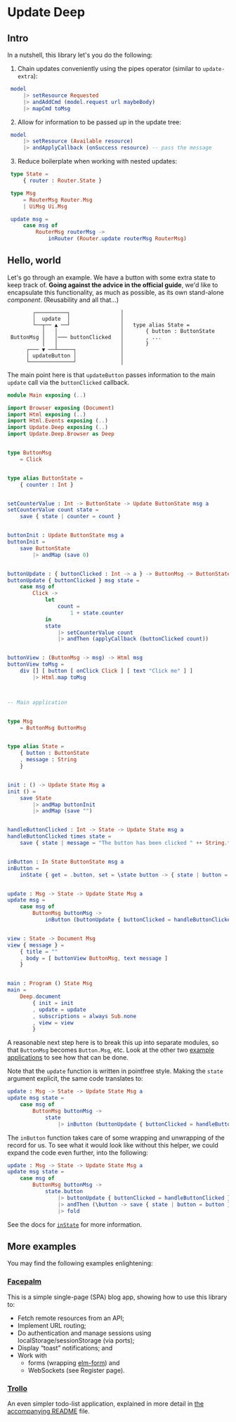 # Update Deep

## Intro

In a nutshell, this library let's you do the following:

1) Chain updates conveniently using the pipes operator (similar to `update-extra`):

```elm
 model
     |> setResource Requested
     |> andAddCmd (model.request url maybeBody)
     |> mapCmd toMsg
```

2) Allow for information to be passed *up* in the update tree:

```elm
 model
     |> setResource (Available resource)
     |> andApplyCallback (onSuccess resource) -- pass the message
```

3) Reduce boilerplate when working with nested updates:

```elm
 type State =
     { router : Router.State }

 type Msg
     = RouterMsg Router.Msg
     | UiMsg Ui.Msg

 update msg =
     case msg of
         RouterMsg routerMsg ->
             inRouter (Router.update routerMsg RouterMsg)
```

## Hello, world

Let's go through an example. We have a button with some extra state to keep track 
of. **Going against the advice in the official guide**, we'd like to encapsulate this 
functionality, as much as possible, as its own stand-alone *component*.
(Reusability and all that&hellip;)

```
        ┌──────────┐                │  
        │  update  │                │   
        └──┬── ▲ ──┘                │   type alias State =
           │   │                    │       { button : ButtonState
 ButtonMsg │   │─── buttonClicked   │       , ... 
           │   │                    │       } 
      ┌─── ▼ ──┴─────┐              │        
      │ updateButton │              │   
      └──────────────┘              │
```

The main point here is that `updateButton` passes information to the main `update` call via the `buttonClicked` callback.

```elm
module Main exposing (..)

import Browser exposing (Document)
import Html exposing (..)
import Html.Events exposing (..)
import Update.Deep exposing (..)
import Update.Deep.Browser as Deep


type ButtonMsg
    = Click


type alias ButtonState =
    { counter : Int }


setCounterValue : Int -> ButtonState -> Update ButtonState msg a
setCounterValue count state =
    save { state | counter = count }


buttonInit : Update ButtonState msg a
buttonInit =
    save ButtonState
        |> andMap (save 0)


buttonUpdate : { buttonClicked : Int -> a } -> ButtonMsg -> ButtonState -> Update ButtonState msg a
buttonUpdate { buttonClicked } msg state =
    case msg of
        Click ->
            let
                count =
                    1 + state.counter
            in
            state
                |> setCounterValue count
                |> andThen (applyCallback (buttonClicked count))


buttonView : (ButtonMsg -> msg) -> Html msg
buttonView toMsg =
    div [] [ button [ onClick Click ] [ text "Click me" ] ]
        |> Html.map toMsg



-- Main application


type Msg
    = ButtonMsg ButtonMsg


type alias State =
    { button : ButtonState
    , message : String
    }


init : () -> Update State Msg a
init () =
    save State
        |> andMap buttonInit
        |> andMap (save "")


handleButtonClicked : Int -> State -> Update State msg a
handleButtonClicked times state =
    save { state | message = "The button has been clicked " ++ String.fromInt times ++ " time(s)." }


inButton : In State ButtonState msg a
inButton =
    inState { get = .button, set = \state button -> { state | button = button } }


update : Msg -> State -> Update State Msg a
update msg =
    case msg of
        ButtonMsg buttonMsg ->
            inButton (buttonUpdate { buttonClicked = handleButtonClicked } buttonMsg)


view : State -> Document Msg
view { message } =
    { title = ""
    , body = [ buttonView ButtonMsg, text message ]
    }


main : Program () State Msg
main =
    Deep.document
        { init = init
        , update = update
        , subscriptions = always Sub.none
        , view = view
        }
```

A reasonable next step here is to break this up into separate modules, so that `ButtonMsg` becomes `Button.Msg`, etc. Look at the other two [example applications](https://github.com/laserpants/elm-update-deep/tree/master/examples) to see how that can be done.

Note that the `update` function is written in pointfree style. Making the `state` argument explicit, the same code translates to:

```elm
update : Msg -> State -> Update State Msg a
update msg state =
    case msg of
        ButtonMsg buttonMsg ->
            state
                |> inButton (buttonUpdate { buttonClicked = handleButtonClicked } buttonMsg)
```

The `inButton` function takes care of some wrapping and unwrapping of the record for us. To see what it would look like without this helper, we could expand the code even further, into the following:

```elm
update : Msg -> State -> Update State Msg a
update msg state =
    case msg of
        ButtonMsg buttonMsg ->
            state.button
                |> buttonUpdate { buttonClicked = handleButtonClicked } buttonMsg
                |> andThen (\button -> save { state | button = button })
                |> fold
```

See the docs for [`inState`](Update.Deep#inState) for more information.

## More examples

You may find the following examples enlightening:

### [Facepalm](https://laserpants.github.io/elm-update-deep/examples/blog/)

This is a simple single-page (SPA) blog app, showing how to use this library to:
  * Fetch remote resources from an API; 
  * Implement URL routing; 
  * Do authentication and manage sessions using localStorage/sessionStorage (via ports); 
  * Display “toast” notifications; and
  * Work with 
    * forms (wrapping [elm-form](https://package.elm-lang.org/packages/etaque/elm-form/latest)) and 
    * WebSockets (see Register page).

### [Trollo](https://laserpants.github.io/elm-update-deep/examples/todo-list/) 

An even simpler todo-list application, explained in more detail in [the accompanying README](https://github.com/laserpants/elm-update-deep/tree/master/examples/todo-list) file.
